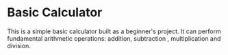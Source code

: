# Basic Calculator
This is a simple basic calculator built as a beginner's project. It can perform fundamental arithmetic operations: addition, subtraction , multiplication and division. 
